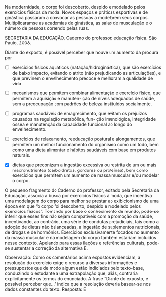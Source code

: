 

Na modernidade, o corpo foi descoberto, despido e modelado pelos exercícios físicos da moda. Novos espaços e práticas esportivas e de ginástica passaram a convocar as pessoas a modelarem seus corpos. Multiplicaramse as academias de ginástica, as salas de musculação e o número de pessoas correndo pelas ruas.

SECRETARIA DA EDUCAÇÃO. Caderno do professor: educação física. São Paulo, 2008.

Diante do exposto, é possível perceber que houve um aumento da procura por



- [ ] exercícios físicos aquáticos (natação/hidroginástica), que são exercícios de baixo impacto, evitando o atrito (não prejudicando as articulações), e que previnem o envelhecimento precoce e melhoram a qualidade de vida
- [ ] mecanismos que permitem combinar alimentação e exercício físico, que permitem a aquisição e manuten- ção de níveis adequados de saúde, sem a preocupação com padrões de beleza instituídos socialmente.
- [ ] programas saudáveis de emagrecimento, que evitam os prejuízos causados na regulação metabólica, fun- ção imunológica, integridade óssea e manutenção da capacidade funcional ao longo do envelhecimento.
- [ ] exercícios de relaxamento, reeducação postural e alongamentos, que permitem um melhor funcionamento do organismo como um todo, bem como uma dieta alimentar e hábitos saudáveis com base em produtos naturais.
- [x] dietas que preconizam a ingestão excessiva ou restrita de um ou mais macronutrientes (carboidratos, gorduras ou proteínas), bem como exercícios que permitem um aumento de massa muscular e/ou modelar o corpo.


O pequeno fragmento do Caderno do professor, editado pela Secretaria da Educação, associa a busca por exercícios físicos à moda, que incentiva uma modelagem do corpo para melhor se prestar ao exibicionismo de uma época em que “o corpo foi descoberto, despido e modelado pelos exercícios físicos”. Tomando por base o conhecimento de mundo, pode-se inferir que esses fins não sejam compatíveis com a promoção da saúde, incentivando, ao contrário, uma série de condutas prejudiciais, tais como a adoção de dietas não balanceadas, a ingestão de suplementos nutricionais, de drogas e de hormônios. Exercícios exclusivamente focados no aumento da massa muscular e na modelagem do corpo também estariam incluídos nesse contexto. Apelando para essas ilações e referências culturais, pode-se sustentar a correção da alternativa E.

Observação: Como os comentários acima expostos evidenciam, a resolução do exercício exige o recurso a diversas informações e pressupostos que de modo algum estão indiciados pelo texto-base, conduzindo o estudante a uma extrapolação que, aliás, contraria explicitamente os termos do enunciado. A frase “Diante do exposto, é possível perceber que...” indica que a resolução deveria basear-se nos dados constantes do texto. Resposta: E

        